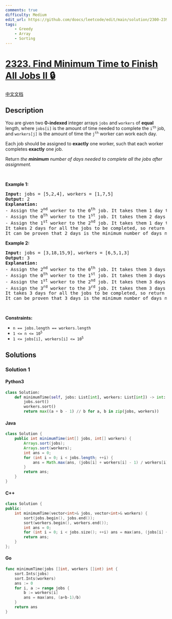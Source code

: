 ```yaml
---
comments: true
difficulty: Medium
edit_url: https://github.com/doocs/leetcode/edit/main/solution/2300-2399/2323.Find%20Minimum%20Time%20to%20Finish%20All%20Jobs%20II/README_EN.md
tags:
    - Greedy
    - Array
    - Sorting
---
```


<!-- problem:start -->

# [2323. Find Minimum Time to Finish All Jobs II 🔒](https://leetcode.com/problems/find-minimum-time-to-finish-all-jobs-ii)

[中文文档](/solution/2300-2399/2323.Find%20Minimum%20Time%20to%20Finish%20All%20Jobs%20II/README.md)

## Description

<!-- description:start -->

<p>You are given two <strong>0-indexed</strong> integer arrays <code>jobs</code> and <code>workers</code> of <strong>equal</strong> length, where <code>jobs[i]</code> is the amount of time needed to complete the <code>i<sup>th</sup></code> job, and <code>workers[j]</code> is the amount of time the <code>j<sup>th</sup></code> worker can work each day.</p>

<p>Each job should be assigned to <strong>exactly</strong> one worker, such that each worker completes <strong>exactly</strong> one job.</p>

<p>Return <em>the <strong>minimum</strong> number of days needed to complete all the jobs after assignment.</em></p>

<p>&nbsp;</p>
<p><strong class="example">Example 1:</strong></p>

<pre>
<strong>Input:</strong> jobs = [5,2,4], workers = [1,7,5]
<strong>Output:</strong> 2
<strong>Explanation:</strong>
- Assign the 2<sup>nd</sup> worker to the 0<sup>th</sup> job. It takes them 1 day to finish the job.
- Assign the 0<sup>th</sup> worker to the 1<sup>st</sup> job. It takes them 2 days to finish the job.
- Assign the 1<sup>st</sup> worker to the 2<sup>nd</sup> job. It takes them 1 day to finish the job.
It takes 2 days for all the jobs to be completed, so return 2.
It can be proven that 2 days is the minimum number of days needed.
</pre>

<p><strong class="example">Example 2:</strong></p>

<pre>
<strong>Input:</strong> jobs = [3,18,15,9], workers = [6,5,1,3]
<strong>Output:</strong> 3
<strong>Explanation:</strong>
- Assign the 2<sup>nd</sup> worker to the 0<sup>th</sup> job. It takes them 3 days to finish the job.
- Assign the 0<sup>th</sup> worker to the 1<sup>st</sup> job. It takes them 3 days to finish the job.
- Assign the 1<sup>st</sup> worker to the 2<sup>nd</sup> job. It takes them 3 days to finish the job.
- Assign the 3<sup>rd</sup> worker to the 3<sup>rd</sup> job. It takes them 3 days to finish the job.
It takes 3 days for all the jobs to be completed, so return 3.
It can be proven that 3 days is the minimum number of days needed.
</pre>

<p>&nbsp;</p>
<p><strong>Constraints:</strong></p>

<ul>
	<li><code>n == jobs.length == workers.length</code></li>
	<li><code>1 &lt;= n &lt;= 10<sup>5</sup></code></li>
	<li><code>1 &lt;= jobs[i], workers[i] &lt;= 10<sup>5</sup></code></li>
</ul>

<!-- description:end -->

## Solutions

<!-- solution:start -->

### Solution 1

<!-- tabs:start -->

#### Python3

```python
class Solution:
    def minimumTime(self, jobs: List[int], workers: List[int]) -> int:
        jobs.sort()
        workers.sort()
        return max((a + b - 1) // b for a, b in zip(jobs, workers))
```

#### Java

```java
class Solution {
    public int minimumTime(int[] jobs, int[] workers) {
        Arrays.sort(jobs);
        Arrays.sort(workers);
        int ans = 0;
        for (int i = 0; i < jobs.length; ++i) {
            ans = Math.max(ans, (jobs[i] + workers[i] - 1) / workers[i]);
        }
        return ans;
    }
}
```

#### C++

```cpp
class Solution {
public:
    int minimumTime(vector<int>& jobs, vector<int>& workers) {
        sort(jobs.begin(), jobs.end());
        sort(workers.begin(), workers.end());
        int ans = 0;
        for (int i = 0; i < jobs.size(); ++i) ans = max(ans, (jobs[i] + workers[i] - 1) / workers[i]);
        return ans;
    }
};
```

#### Go

```go
func minimumTime(jobs []int, workers []int) int {
	sort.Ints(jobs)
	sort.Ints(workers)
	ans := 0
	for i, a := range jobs {
		b := workers[i]
		ans = max(ans, (a+b-1)/b)
	}
	return ans
}
```

<!-- tabs:end -->

<!-- solution:end -->

<!-- problem:end -->
